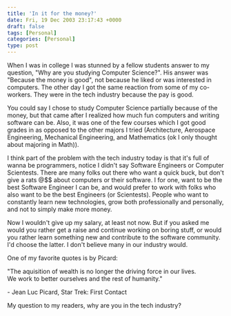 ```yaml
---
title: 'In it for the money?'
date: Fri, 19 Dec 2003 23:17:43 +0000
draft: false
tags: [Personal]
categories: [Personal]
type: post
---
```


When I was in college I was stunned by a fellow students answer to my question, "Why are you studying Computer Science?". His answer was "Because the money is good", not because he liked or was interested in computers. The other day I got the same reaction from some of my co-workers. They were in the tech industry because the pay is good.

You could say I chose to study Computer Science partially because of the money, but that came after I realized how much fun computers and writing software can be. Also, it was one of the few courses which I got good grades in as opposed to the other majors I tried (Architecture, Aerospace Engineering, Mechanical Engineering, and Mathematics (ok I only thought about majoring in Math)).

I think part of the problem with the tech industry today is that it's full of wanna be programmers, notice I didn't say Software Engineers or Computer Scientests. There are many folks out there who want a quick buck, but don't give a rats @$$ about computers or their software. I for one, want to be the best Software Engineer I can be, and would prefer to work with folks who also want to be the best Engineers (or Scientests). People who want to constantly learn new technologies, grow both professionally and personally, and not to simply make more money.

Now I wouldn't give up my salary, at least not now. But if you asked me would you rather get a raise and continue working on boring stuff, or would you rather learn something new and contribute to the software community. I'd choose the latter. I don't believe many in our industry would.

One of my favorite quotes is by Picard:

"The aquisition of wealth is no longer the driving force in our lives.  
We work to better ourselves and the rest of humanity."

\- Jean Luc Picard, Star Trek: First Contact    

My question to my readers, why are you in the tech industry?